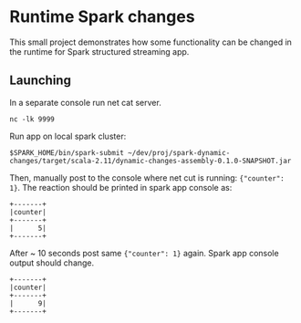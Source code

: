 # Runtime Spark changes

This small project demonstrates how some functionality can be changed in the runtime for Spark structured streaming app.

## Launching 

In a separate console run net cat server.

```
nc -lk 9999
```

Run app on local spark cluster:

```
$SPARK_HOME/bin/spark-submit ~/dev/proj/spark-dynamic-changes/target/scala-2.11/dynamic-changes-assembly-0.1.0-SNAPSHOT.jar
```

Then, manually post to the console where net cut is running: `{"counter": 1}`.
The reaction should be printed in spark app console as:

```
+-------+
|counter|
+-------+
|      5|
+-------+
```

After ~ 10 seconds post same `{"counter": 1}` again. Spark app console output should change.

```
+-------+
|counter|
+-------+
|      9|
+-------+
```


